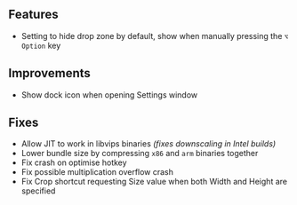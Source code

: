 ## Features

- Setting to hide drop zone by default, show when manually pressing the `⌥ Option` key

## Improvements

- Show dock icon when opening Settings window

## Fixes

- Allow JIT to work in libvips binaries *(fixes downscaling in Intel builds)*
- Lower bundle size by compressing `x86` and `arm` binaries together
- Fix crash on optimise hotkey
- Fix possible multiplication overflow crash
- Fix Crop shortcut requesting Size value when both Width and Height are specified
